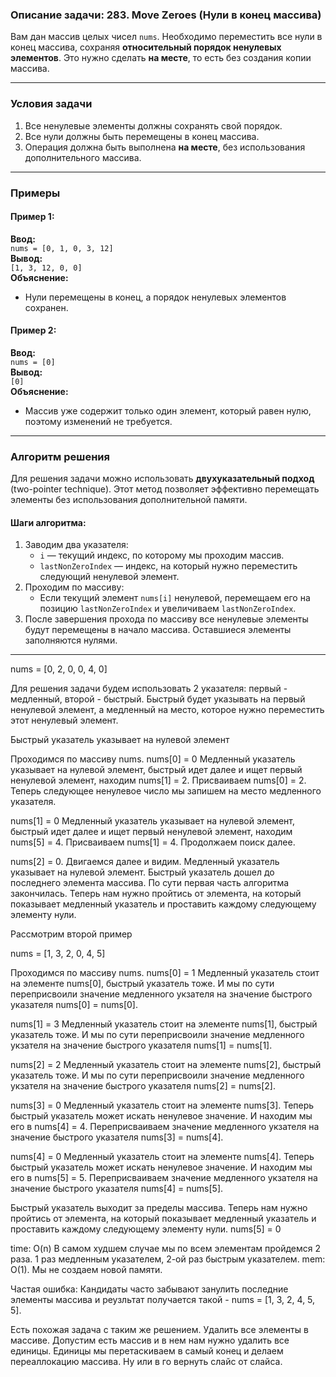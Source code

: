 ### **Описание задачи: 283. Move Zeroes (Нули в конец массива)**

Вам дан массив целых чисел `nums`. Необходимо переместить все нули в конец массива, сохраняя **относительный порядок ненулевых элементов**. Это нужно сделать **на месте**, то есть без создания копии массива.

---

### **Условия задачи**
1. Все ненулевые элементы должны сохранять свой порядок.
2. Все нули должны быть перемещены в конец массива.
3. Операция должна быть выполнена **на месте**, без использования дополнительного массива.

---

### **Примеры**

#### **Пример 1:**
**Ввод:**  
`nums = [0, 1, 0, 3, 12]`  
**Вывод:**  
`[1, 3, 12, 0, 0]`  
**Объяснение:**  
- Нули перемещены в конец, а порядок ненулевых элементов сохранен.

#### **Пример 2:**
**Ввод:**  
`nums = [0]`  
**Вывод:**  
`[0]`  
**Объяснение:**  
- Массив уже содержит только один элемент, который равен нулю, поэтому изменений не требуется.

---

### **Алгоритм решения**

Для решения задачи можно использовать **двухуказательный подход** (two-pointer technique). Этот метод позволяет эффективно перемещать элементы без использования дополнительной памяти.

#### **Шаги алгоритма:**
1. Заводим два указателя:
   - `i` — текущий индекс, по которому мы проходим массив.
   - `lastNonZeroIndex` — индекс, на который нужно переместить следующий ненулевой элемент.
2. Проходим по массиву:
   - Если текущий элемент `nums[i]` ненулевой, перемещаем его на позицию `lastNonZeroIndex` и увеличиваем `lastNonZeroIndex`.
3. После завершения прохода по массиву все ненулевые элементы будут перемещены в начало массива. Оставшиеся элементы заполняются нулями.

---

nums = [0, 2, 0, 0, 4, 0]

Для решения задачи будем использовать 2 указателя: первый - медленный, второй - быстрый. Быстрый будет указывать на первый ненулевой элемент, а медленный на место, которое нужно переместить этот ненулевый элемент. 


Быстрый указатель указывает на нулевой элемент

Проходимся по массиву nums.
nums[0] = 0 Медленный указатель указывает на нулевой элемент, быстрый идет далее и ищет первый ненулевой элемент, находим nums[1] = 2. Присваиваем nums[0] = 2. Теперь следующее ненулевое число мы запишем на место медленного указателя. 

nums[1] = 0 Медленный указатель указывает на нулевой элемент, быстрый идет далее и ищет первый ненулевой элемент, находим nums[5] = 4. Присваиваем nums[1] = 4. Продолжаем поиск далее.

nums[2] = 0. Двигаемся далее и видим. Медленный указатель указывает на нулевой элемент. Быстрый указатель дошел до последнего элемента массива. По сути первая часть алгоритма закончилась.
Теперь нам нужно пройтись от элемента, на который показывает медленный указатель и проставить каждому следующему элементу нули.

Рассмотрим второй пример

nums = [1, 3, 2, 0, 4, 5]

Проходимся по массиву nums.
nums[0] = 1 Медленный указатель стоит на элементе nums[0], быстрый указатель тоже. И мы по сути переприсвоили значение медленного укзателя на значение быстрого указателя nums[0] = nums[0]. 

nums[1] = 3 Медленный указатель стоит на элементе nums[1], быстрый указатель тоже. И мы по сути переприсвоили значение медленного укзателя на значение быстрого указателя nums[1] = nums[1]. 

nums[2] = 2 Медленный указатель стоит на элементе nums[2], быстрый указатель тоже. И мы по сути переприсвоили значение медленного укзателя на значение быстрого указателя nums[2] = nums[2].

nums[3] = 0 Медленный указатель стоит на элементе nums[3]. Теперь быстрый указатель может искать ненулевое значение. И находим мы его в nums[4] = 4. Переприсваиваем значение медленного укзателя на значение быстрого указателя nums[3] = nums[4].

nums[4] = 0 Медленный указатель стоит на элементе nums[4]. Теперь быстрый указатель может искать ненулевое значение. И находим мы его в nums[5] = 5. Переприсваиваем значение медленного укзателя на значение быстрого указателя nums[4] = nums[5].

Быстрый указатель выходит за пределы массива. Теперь нам нужно пройтись от элемента, на который показывает медленный указатель и проставить каждому следующему элементу нули. nums[5] = 0

time: O(n) В самом худшем случае мы по всем элементам пройдемся 2 раза. 1 раз медленным указателем, 2-ой раз быстрым указателем.
mem: O(1). Мы не создаем новой памяти.

Частая ошибка: Кандидаты часто забывают занулить последние элементы массива и реузльтат получается такой - nums = [1, 3, 2, 4, 5, 5].

Есть похожая задача с таким же решением. Удалить все элементы в массиве. Допустим есть массив и в нем нам нужно удалить все единицы.
Единицы мы перетаскиваем в самый конец и делаем переаллокацию массива. Ну или в го вернуть слайс от слайса.